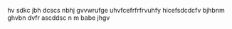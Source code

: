 hv
sdkc
jbh
dcscs
nbhj
gvvwrufge
uhvfcefrfrfrvuhfy
hicefsdcdcfv
bjhbnm
ghvbn
dvfr
ascddsc
n m 
babe
jhgv
